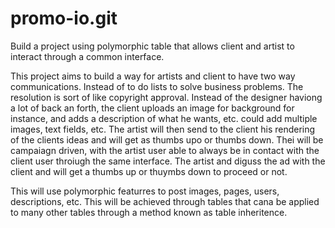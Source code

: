 # promo-io.git
Build a project using polymorphic table that allows client and artist to interact through a common interface.

This project aims to build a way for artists and client to have two way communications. Instead of to do lists to solve business problems. The resolution is sort of like copyright approval. Instead of the designer haviong a lot of back an forth, the client uploads an image for background for instance, and adds a description of what he wants, etc. could add multiple images, text fields, etc. The artist will then send to the client his rendering of the clients ideas and will get as thumbs upo or thumbs down. Thei will be campaiagn driven, with the artist user able to always be in contact with the client user throiugh the same interface. The artist and diguss the ad with the client and will get a thumbs up or thuymbs down to proceed or not.

This will use polymorphic featurres to post images, pages, users, descriptions, etc. This will be achieved through tables that cana be applied to many other tables through a method known as table inheritence.
